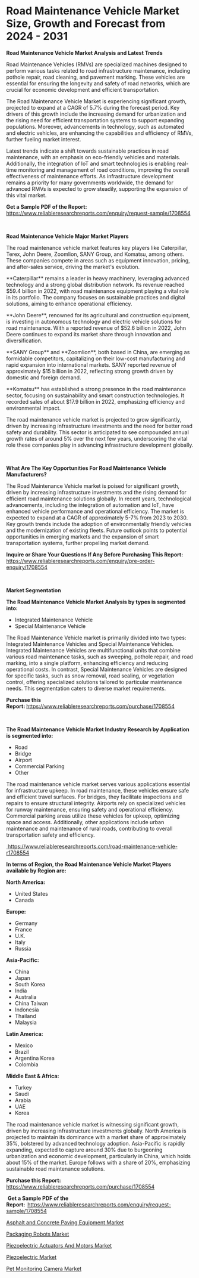 <p><h1>Road Maintenance Vehicle Market Size, Growth and Forecast from 2024 - 2031</h1></p><p><strong>Road Maintenance Vehicle Market Analysis and Latest Trends</strong></p>
<p><p>Road Maintenance Vehicles (RMVs) are specialized machines designed to perform various tasks related to road infrastructure maintenance, including pothole repair, road cleaning, and pavement marking. These vehicles are essential for ensuring the longevity and safety of road networks, which are crucial for economic development and efficient transportation.</p><p>The Road Maintenance Vehicle Market is experiencing significant growth, projected to expand at a CAGR of 5.7% during the forecast period. Key drivers of this growth include the increasing demand for urbanization and the rising need for efficient transportation systems to support expanding populations. Moreover, advancements in technology, such as automated and electric vehicles, are enhancing the capabilities and efficiency of RMVs, further fueling market interest.</p><p>Latest trends indicate a shift towards sustainable practices in road maintenance, with an emphasis on eco-friendly vehicles and materials. Additionally, the integration of IoT and smart technologies is enabling real-time monitoring and management of road conditions, improving the overall effectiveness of maintenance efforts. As infrastructure development remains a priority for many governments worldwide, the demand for advanced RMVs is expected to grow steadily, supporting the expansion of this vital market.</p></p>
<p><strong>Get a Sample PDF of the Report:&nbsp;</strong> <a href="https://www.reliableresearchreports.com/enquiry/request-sample/1708554?utm_campaign=1509&utm_medium=2&utm_source=Github&utm_content=ia&utm_term=21102024&utm_id=road-maintenance-vehicle">https://www.reliableresearchreports.com/enquiry/request-sample/1708554</a></p>
<p>&nbsp;</p>
<p><strong>Road Maintenance Vehicle Major Market Players</strong></p>
<p><p>The road maintenance vehicle market features key players like Caterpillar, Terex, John Deere, Zoomlion, SANY Group, and Komatsu, among others. These companies compete in areas such as equipment innovation, pricing, and after-sales service, driving the market's evolution.</p><p>**Caterpillar** remains a leader in heavy machinery, leveraging advanced technology and a strong global distribution network. Its revenue reached $59.4 billion in 2022, with road maintenance equipment playing a vital role in its portfolio. The company focuses on sustainable practices and digital solutions, aiming to enhance operational efficiency.</p><p>**John Deere**, renowned for its agricultural and construction equipment, is investing in autonomous technology and electric vehicle solutions for road maintenance. With a reported revenue of $52.6 billion in 2022, John Deere continues to expand its market share through innovation and diversification.</p><p>**SANY Group** and **Zoomlion**, both based in China, are emerging as formidable competitors, capitalizing on their low-cost manufacturing and rapid expansion into international markets. SANY reported revenue of approximately $15 billion in 2022, reflecting strong growth driven by domestic and foreign demand.</p><p>**Komatsu** has established a strong presence in the road maintenance sector, focusing on sustainability and smart construction technologies. It recorded sales of about $17.9 billion in 2022, emphasizing efficiency and environmental impact.</p><p>The road maintenance vehicle market is projected to grow significantly, driven by increasing infrastructure investments and the need for better road safety and durability. This sector is anticipated to see compounded annual growth rates of around 5% over the next few years, underscoring the vital role these companies play in advancing infrastructure development globally.</p></p>
<p>&nbsp;</p>
<p><strong>What Are The Key Opportunities For Road Maintenance Vehicle Manufacturers?</strong></p>
<p><p>The Road Maintenance Vehicle market is poised for significant growth, driven by increasing infrastructure investments and the rising demand for efficient road maintenance solutions globally. In recent years, technological advancements, including the integration of automation and IoT, have enhanced vehicle performance and operational efficiency. The market is expected to expand at a CAGR of approximately 5-7% from 2023 to 2030. Key growth trends include the adoption of environmentally friendly vehicles and the modernization of existing fleets. Future outlook points to potential opportunities in emerging markets and the expansion of smart transportation systems, further propelling market demand.</p></p>
<p><strong>Inquire or Share Your Questions If Any Before Purchasing This Report:</strong> <a href="https://www.reliableresearchreports.com/enquiry/pre-order-enquiry/1708554?utm_campaign=1509&utm_medium=2&utm_source=Github&utm_content=ia&utm_term=21102024&utm_id=road-maintenance-vehicle">https://www.reliableresearchreports.com/enquiry/pre-order-enquiry/1708554</a></p>
<p>&nbsp;</p>
<p><strong>Market Segmentation</strong></p>
<p><strong>The Road Maintenance Vehicle Market Analysis by types is segmented into:</strong></p>
<p><ul><li>Integrated Maintenance Vehicle</li><li>Special Maintenance Vehicle</li></ul></p>
<p><p>The Road Maintenance Vehicle market is primarily divided into two types: Integrated Maintenance Vehicles and Special Maintenance Vehicles. Integrated Maintenance Vehicles are multifunctional units that combine various road maintenance tasks, such as sweeping, pothole repair, and road marking, into a single platform, enhancing efficiency and reducing operational costs. In contrast, Special Maintenance Vehicles are designed for specific tasks, such as snow removal, road sealing, or vegetation control, offering specialized solutions tailored to particular maintenance needs. This segmentation caters to diverse market requirements.</p></p>
<p><strong>Purchase this Report:&nbsp;</strong><a href="https://www.reliableresearchreports.com/purchase/1708554?utm_campaign=1509&utm_medium=2&utm_source=Github&utm_content=ia&utm_term=21102024&utm_id=road-maintenance-vehicle">https://www.reliableresearchreports.com/purchase/1708554</a></p>
<p>&nbsp;</p>
<p><strong>The Road Maintenance Vehicle Market Industry Research by Application is segmented into:</strong></p>
<p><ul><li>Road</li><li>Bridge</li><li>Airport</li><li>Commercial Parking</li><li>Other</li></ul></p>
<p><p>The road maintenance vehicle market serves various applications essential for infrastructure upkeep. In road maintenance, these vehicles ensure safe and efficient travel surfaces. For bridges, they facilitate inspections and repairs to ensure structural integrity. Airports rely on specialized vehicles for runway maintenance, ensuring safety and operational efficiency. Commercial parking areas utilize these vehicles for upkeep, optimizing space and access. Additionally, other applications include urban maintenance and maintenance of rural roads, contributing to overall transportation safety and efficiency.</p></p>
<p><a href="https://www.reliableresearchreports.com/road-maintenance-vehicle-r1708554?utm_campaign=1509&utm_medium=2&utm_source=Github&utm_content=ia&utm_term=21102024&utm_id=road-maintenance-vehicle">&nbsp;https://www.reliableresearchreports.com/road-maintenance-vehicle-r1708554</a></p>
<p><strong>In terms of Region, the Road Maintenance Vehicle Market Players available by Region are:</strong></p>
<p>
    <p> <strong> North America: </strong>
        <ul>
            <li>United States</li>
            <li>Canada</li>
        </ul>
        </p> 
    <p> <strong> Europe: </strong>
        <ul>
            <li>Germany</li>
            <li>France</li>
            <li>U.K.</li>
            <li>Italy</li>
            <li>Russia</li>
        </ul>
        </p> 
    <p> <strong> Asia-Pacific: </strong>
        <ul>
            <li>China</li>
            <li>Japan</li>
            <li>South Korea</li>
            <li>India</li>
            <li>Australia</li>
            <li>China Taiwan</li>
            <li>Indonesia</li>
            <li>Thailand</li>
            <li>Malaysia</li>
        </ul>
        </p> 
    <p> <strong> Latin America: </strong>
        <ul>
            <li>Mexico</li>
            <li>Brazil</li>
            <li>Argentina Korea</li>
            <li>Colombia</li>
        </ul>
        </p> 
    <p> <strong> Middle East & Africa: </strong>
        <ul>
            <li>Turkey</li>
            <li>Saudi</li>
            <li>Arabia</li>
            <li>UAE</li>
            <li>Korea</li>
        </ul>
    </p>
    </p>
<p><p>The road maintenance vehicle market is witnessing significant growth, driven by increasing infrastructure investments globally. North America is projected to maintain its dominance with a market share of approximately 35%, bolstered by advanced technology adoption. Asia-Pacific is rapidly expanding, expected to capture around 30% due to burgeoning urbanization and economic development, particularly in China, which holds about 15% of the market. Europe follows with a share of 20%, emphasizing sustainable road maintenance solutions.</p></p>
<p><strong>Purchase this Report: </strong><a href="https://www.reliableresearchreports.com/purchase/1708554?utm_campaign=1509&utm_medium=2&utm_source=Github&utm_content=ia&utm_term=21102024&utm_id=road-maintenance-vehicle">https://www.reliableresearchreports.com/purchase/1708554</a></p>
<p>&nbsp;<strong>Get a Sample PDF of the Report:&nbsp;&nbsp;</strong><a href="https://www.reliableresearchreports.com/enquiry/request-sample/1708554?utm_campaign=1509&utm_medium=2&utm_source=Github&utm_content=ia&utm_term=21102024&utm_id=road-maintenance-vehicle">https://www.reliableresearchreports.com/enquiry/request-sample/1708554</a></p>
<p><strong></strong></p>
<p><p><a href="https://github.com/SamiaChowdhury801/Market-Research-Report-List-1/blob/main/asphalt-and-concrete-paving-equipment-market.md?utm_campaign=1509&utm_medium=2&utm_source=Github&utm_content=ia&utm_term=21102024&utm_id=road-maintenance-vehicle">Asphalt and Concrete Paving Equipment Market</a></p><p><a href="https://www.linkedin.com/pulse/future-packaging-robots-market-global-forecast-trends-2024-nkf5f?utm_campaign=1509&utm_medium=2&utm_source=Github&utm_content=ia&utm_term=21102024&utm_id=road-maintenance-vehicle">Packaging Robots Market</a></p><p><a href="https://www.linkedin.com/pulse/piezoelectric-actuators-motors-market-share-size-trends-industry-8geuf?utm_campaign=1509&utm_medium=2&utm_source=Github&utm_content=ia&utm_term=21102024&utm_id=road-maintenance-vehicle">Piezoelectric Actuators And Motors Market</a></p><p><a href="https://www.linkedin.com/pulse/piezoelectric-market-investigation-industry-evolution-forecast-piqqf?utm_campaign=1509&utm_medium=2&utm_source=Github&utm_content=ia&utm_term=21102024&utm_id=road-maintenance-vehicle">Piezoelectric Market</a></p><p><a href="https://www.linkedin.com/pulse/pet-monitoring-camera-market-size-growth-industry-analysis-segmentation-brdef?utm_campaign=1509&utm_medium=2&utm_source=Github&utm_content=ia&utm_term=21102024&utm_id=road-maintenance-vehicle">Pet Monitoring Camera Market</a></p></p>
